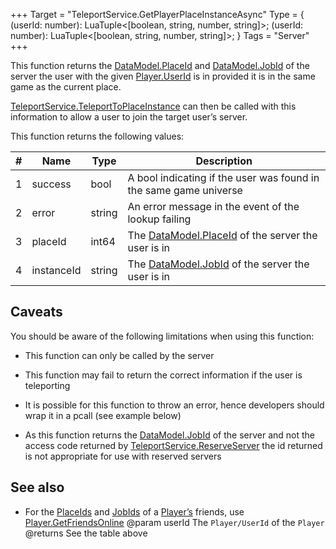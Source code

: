 +++
Target = "TeleportService.GetPlayerPlaceInstanceAsync"
Type = { (userId: number): LuaTuple<[boolean, string, number, string]>; (userId: number): LuaTuple<[boolean, string, number, string]>; }
Tags = "Server"
+++

This function returns the [DataModel.PlaceId](https://developer.roblox.com/api-reference/property/DataModel/PlaceId) and [DataModel.JobId](https://developer.roblox.com/api-reference/property/DataModel/JobId) of the server the user with the given [Player.UserId](https://developer.roblox.com/api-reference/property/Player/UserId) is in provided it is in the same game as the current place.[TeleportService.TeleportToPlaceInstance](https://developer.roblox.com/api-reference/function/TeleportService/TeleportToPlaceInstance) can then be called with this information to allow a user to join the target user’s server.This function returns the following values:| # | Name | Type | Description || --- | --- | --- | --- || 1 | success | bool | A bool indicating if the user was found in the same game universe || 2 | error | string | An error message in the event of the lookup failing || 3 | placeId | int64 | The [DataModel.PlaceId](https://developer.roblox.com/api-reference/property/DataModel/PlaceId) of the server the user is in || 4 | instanceId | string | The [DataModel.JobId](https://developer.roblox.com/api-reference/property/DataModel/JobId) of the server the user is in |## CaveatsYou should be aware of the following limitations when using this function: - This function can only be called by the server - This function may fail to return the correct information if the user is teleporting - It is possible for this function to throw an error, hence developers should wrap it in a pcall (see example below) - As this function returns the [DataModel.JobId](https://developer.roblox.com/api-reference/property/DataModel/JobId) of the server and not the access code returned by [TeleportService.ReserveServer](https://developer.roblox.com/api-reference/function/TeleportService/ReserveServer) the id returned is not appropriate for use with reserved servers## See also - For the [PlaceIds](https://developer.roblox.com/api-reference/property/DataModel/PlaceId) and [JobIds](https://developer.roblox.com/api-reference/property/DataModel/JobId) of a [Player’s](https://developer.roblox.com/api-reference/class/Player) friends, use [Player.GetFriendsOnline](https://developer.roblox.com/api-reference/function/Player/GetFriendsOnline)@param userId The `Player/UserId` of the `Player`@returns See the table above